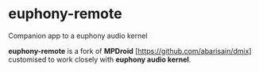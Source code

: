 # euphony-remote
Companion app to a euphony audio kernel

**euphony-remote** is a fork of **MPDroid** [https://github.com/abarisain/dmix] customised to work closely with **euphony audio kernel**.

